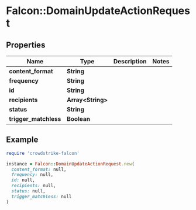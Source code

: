 # Falcon::DomainUpdateActionRequest

## Properties

| Name | Type | Description | Notes |
| ---- | ---- | ----------- | ----- |
| **content_format** | **String** |  |  |
| **frequency** | **String** |  |  |
| **id** | **String** |  |  |
| **recipients** | **Array&lt;String&gt;** |  |  |
| **status** | **String** |  |  |
| **trigger_matchless** | **Boolean** |  |  |

## Example

```ruby
require 'crowdstrike-falcon'

instance = Falcon::DomainUpdateActionRequest.new(
  content_format: null,
  frequency: null,
  id: null,
  recipients: null,
  status: null,
  trigger_matchless: null
)
```

